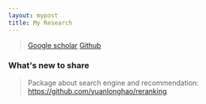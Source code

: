 ```yaml
---
layout: mypost
title: My Research
---
```


> [Google scholar](https://scholar.google.com/citations?user=h25R01wAAAAJ&hl=zh-CN)
> [Github](https://github.com/yuanlonghao)

### What's new to share
> Package about search engine and recommendation: https://github.com/yuanlonghao/reranking


